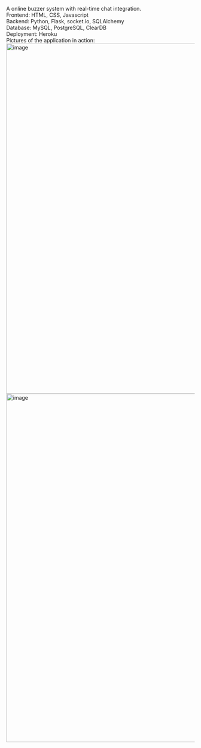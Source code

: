 A online buzzer system with real-time chat integration.      
Frontend: HTML, CSS, Javascript  
Backend: Python, Flask, socket.io, SQLAlchemy  
Database: MySQL, PostgreSQL, ClearDB   
Deployment: Heroku  
Pictures of the application in action:    
<img width="938" alt="image" src="https://github.com/Zanzao-Chen/Quizbowl/assets/131998534/1f6f2320-b4b7-4802-ae45-d12e4d4a17e2">
<img width="933" alt="image" src="https://github.com/Zanzao-Chen/Quizbowl/assets/131998534/32cdb2c6-6c61-431d-bf17-d158713aa8d2">

